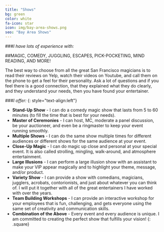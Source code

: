 ```yaml
---
title: "Shows"
bg: green
color: white
fa-icon: star
icon: img/bay-area-shows.png
seo: "Bay Area Shows"
---
```


###*I have lots of experience with:*

##MAGIC, COMEDY, JUGGLING, ESCAPES, PICK-POCKETING, MIND READING, AND MORE!

The best way to choose from all the great San Francisco magicians is to read
their reviews on Yelp, watch their videos on Youtube, and call them on the
phone to get a feel for their personality. Ask a lot of questions and if you
feel there is a good connection, that they explained what they do
clearly, and they understand your needs, then you have found your
entertainer.

###*I offer:*
{: style="text-align:left"}

- **Stand-Up Show** - I can do a comedy magic show that lasts from 5 to 60 minutes (to fill the time that is best for your needs).
- **Master of Ceremonies** - I can host, MC, moderate a panel discussion, be your auctioneer, and even be a ringmaster to keep your event running smoothly.
- **Multiple Shows** - I can do the same show multiple times for different audiences or different shows for the same audience at your event.
- **Close-Up Magic** - I can do magic up close and personal at your special event. It is also called strolling, mingling, walk-around, and atmosphere entertainment.
- **Large Illusions** - I can perform a large illusion show with an assistant to make your VIP appear magically and to highlight your theme, message, and/or product.
- **Variety Show** - I can provide a show with comedians, magicians, jugglers, acrobats, contorionists, and just about whatever you can think of. I will put it together with all of the great entertainers I have worked with over the years.
- **Team Building Workshops** - I can provide an interactive workshop for your employees that is fun, challenging, and gets everyone using the same set of creativity and communication skills.
- **Combination of the Above** - Every event and every audience is unique. I am committed to creating the perfect show that fulfills your vision!
{: .square}
